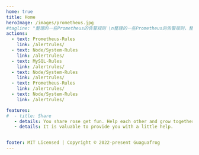 ```yaml
---
home: true
title: Home
heroImage: /images/prometheus.jpg
#tagline: "整理的一些Prometheus的告警规则 \n整理的一些Prometheus的告警规则，整理的一些Prometheus的告警规则"
actions:
  - text: Prometheus-Rules
    link: /alertrules/
  - text: Node/System-Rules
    link: /alertrules/
  - text: MySQL-Rules
    link: /alertrules/
  - text: Node/System-Rules
    link: /alertrules/
  - text: Prometheus-Rules
    link: /alertrules/
  - text: Node/System-Rules
    link: /alertrules/

features:
#  - title: Share
   - details: You share rose get fun. Help each other and grow together.
   - details: It is valuable to provide you with a little help.


footer: MIT Licensed | Copyright © 2022-present Guaguafrog
---
```

